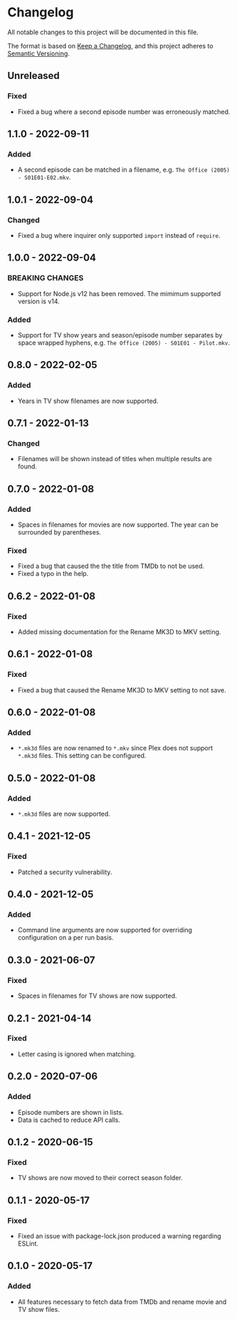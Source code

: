 # Changelog

All notable changes to this project will be documented in this file.

The format is based on [Keep a Changelog](https://keepachangelog.com/en/1.0.0/),
and this project adheres to
[Semantic Versioning](https://semver.org/spec/v2.0.0.html).

## Unreleased

### Fixed

- Fixed a bug where a second episode number was erroneously matched.

## 1.1.0 - 2022-09-11

### Added

- A second episode can be matched in a filename, e.g.
  `The Office (2005) - S01E01-E02.mkv`.

## 1.0.1 - 2022-09-04

### Changed

- Fixed a bug where inquirer only supported `import` instead of `require`.

## 1.0.0 - 2022-09-04

### BREAKING CHANGES

- Support for Node.js v12 has been removed. The mimimum supported version is
  v14.

### Added

- Support for TV show years and season/episode number separates by space wrapped
  hyphens, e.g. `The Office (2005) - S01E01 - Pilot.mkv`.

## 0.8.0 - 2022-02-05

### Added

- Years in TV show filenames are now supported.

## 0.7.1 - 2022-01-13

### Changed

- Filenames will be shown instead of titles when multiple results are found.

## 0.7.0 - 2022-01-08

### Added

- Spaces in filenames for movies are now supported. The year can be surrounded
  by parentheses.

### Fixed

- Fixed a bug that caused the the title from TMDb to not be used.
- Fixed a typo in the help.

## 0.6.2 - 2022-01-08

### Fixed

- Added missing documentation for the Rename MK3D to MKV setting.

## 0.6.1 - 2022-01-08

### Fixed

- Fixed a bug that caused the Rename MK3D to MKV setting to not save.

## 0.6.0 - 2022-01-08

### Added

- `*.mk3d` files are now renamed to `*.mkv` since Plex does not support `*.mk3d`
  files. This setting can be configured.

## 0.5.0 - 2022-01-08

### Added

- `*.mk3d` files are now supported.

## 0.4.1 - 2021-12-05

### Fixed

- Patched a security vulnerability.

## 0.4.0 - 2021-12-05

### Added

- Command line arguments are now supported for overriding configuration on a per
  run basis.

## 0.3.0 - 2021-06-07

### Fixed

- Spaces in filenames for TV shows are now supported.

## 0.2.1 - 2021-04-14

### Fixed

- Letter casing is ignored when matching.

## 0.2.0 - 2020-07-06

### Added

- Episode numbers are shown in lists.
- Data is cached to reduce API calls.

## 0.1.2 - 2020-06-15

### Fixed

- TV shows are now moved to their correct season folder.

## 0.1.1 - 2020-05-17

### Fixed

- Fixed an issue with package-lock.json produced a warning regarding ESLint.

## 0.1.0 - 2020-05-17

### Added

- All features necessary to fetch data from TMDb and rename movie and TV show
  files.
